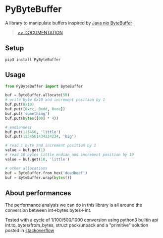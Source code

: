 # PyByteBuffer

A library to manipulate buffers inspired by [Java nio ByteBuffer](https://docs.oracle.com/javase/7/docs/api/java/nio/ByteBuffer.html)

> [>> DOCUMENTATION](https://igio90.github.io/PyByteBuffer/)

## Setup

```
pip3 install PyByteBuffer
```

## Usage

```python
from PyByteBuffer import ByteBuffer

buf = ByteBuffer.allocate(50)
# write byte 0x10 and increment position by 1
buf.put(0x10)
buf.put([0xcc, 0xdd, 0xee])
buf.put('something')
buf.put(bytes([00] * 4))

# endianness
buf.put(123456, 'little')
buf.put(1234561434234234, 'big')

# read 1 byte and increment position by 1
value = buf.get(1)
# read 10 bytes little endian and increment position by 10
value = buf.get(10, 'little')

# other allocations
buf = ByteBuffer.from_hex('deadbeef')
buf = ByteBuffer.wrap(bytes())
```

## About performances
The performance analysis we can do in this library is all around the conversion between int->bytes bytes<-int.

Tested with a cycle of 1/100/500/1000 conversion using python3 builtin api int.to_bytes/from_bytes, struct pack/unpack and a "primitive" solution
posted in [stackoverflow](https://stackoverflow.com/a/35634239)